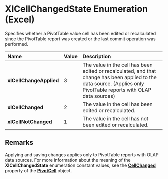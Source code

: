 
# XlCellChangedState Enumeration (Excel)

Specifies whether a PivotTable value cell has been edited or recalculated since the PivotTable report was created or the last commit operation was performed. 



|**Name**|**Value**|**Description**|
|:-----|:-----|:-----|
|**xlCellChangeApplied**|3|The value in the cell has been edited or recalculated, and that change has been applied to the data source. (Applies only PivotTable reports with OLAP data sources)|
|**xlCellChanged**|2|The value in the cell has been edited or recalculated.|
|**xlCellNotChanged**|1|The value in the cell has not been edited or recalculated.|

## Remarks

Applying and saving changes applies only to PivotTable reports with OLAP data sources. For more information about the meaning of the  **XlCellChangedState** enumeration constant values, see the **[CellChanged](fc2ba7b5-4dfe-4b05-922e-2ac079c5afb1.md)** property of the **[PivotCell](76b8a2dc-90ee-7475-d327-d27cb1e92703.md)** object.

